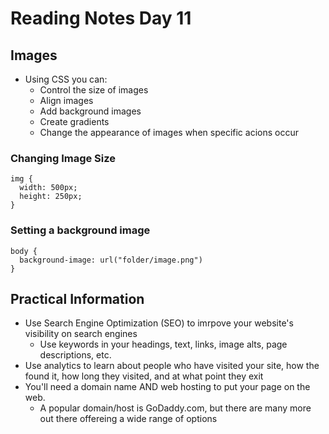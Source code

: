 # Reading Notes Day 11

## Images

- Using CSS you can:
  - Control the size of images
  - Align images
  - Add background images
  - Create gradients
  - Change the appearance of images when specific acions occur 

### Changing Image Size
```
img {
  width: 500px;
  height: 250px;
}
```
### Setting a background image
```
body {
  background-image: url("folder/image.png")
}
```
## Practical Information

- Use Search Engine Optimization (SEO) to imrpove your website's visibility on search engines
  - Use keywords in your headings, text, links, image alts, page descriptions, etc.
- Use analytics to learn about people who have visited your site, how the found it, how long they visited, and at what point they exit
- You'll need a domain name AND web hosting to put your page on the web.
  - A popular domain/host is GoDaddy.com, but there are many more out there offereing a wide range of options 